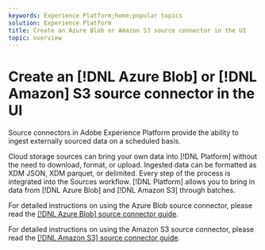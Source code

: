 ```yaml
---
keywords: Experience Platform;home;popular topics
solution: Experience Platform
title: Create an Azure Blob or Amazon S3 source connector in the UI
topic: overview
---
```


# Create an [!DNL Azure Blob] or [!DNL Amazon] S3 source connector in the UI

Source connectors in Adobe Experience Platform provide the ability to ingest externally sourced data on a scheduled basis. 

Cloud storage sources can bring your own data into [!DNL Platform] without the need to download, format, or upload. Ingested data can be formatted as XDM JSON, XDM parquet, or delimited. Every step of the process is integrated into the Sources workflow. [!DNL Platform] allows you to bring in data from [!DNL Azure Blob] and [!DNL Amazon S3] through batches.

For detailed instructions on using the Azure Blob source connector, please read the [[!DNL Azure Blob] source connector guide](./blob.md).

For detailed instructions on using the Amazon S3 source connector, please read the [[!DNL Amazon S3] source connector guide](./blob.md).